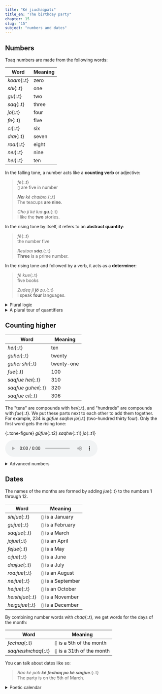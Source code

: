 ```yaml
---
title: "Ké jıuchaqpatı"
title_en: "The birthday party"
chapter: 15
slug: "15"
subject: "numbers and dates"
---
```


## Numbers

Toaq numbers are made from the following words:

| Word | Meaning |
| --- | --- |
| _koam_{:.t} | zero |
| _shı_{:.t} | one |
| _gu_{:.t} | two |
| _saq_{:.t} | three |
| _jo_{:.t} | four |
| _fe_{:.t} | five |
| _cı_{:.t} | six |
| _dıaı_{:.t} | seven |
| _roaı_{:.t} | eight |
| _neı_{:.t} | nine |
| _heı_{:.t} | ten |

In the falling tone, a number acts like a **counting verb** or adjective:

> _fe_{:.t}<br>▯ are five in number
>
> _**Neı** ké chaıbıo._{:.t}<br>
> The teacups **are nine**.
>
> _Cho jí ké lua **gu**._{:.t}<br>
> I like the **two** stories.

In the rising tone by itself, it refers to an **abstract quantity**:

> _fé_{:.t}<br>the number five
>
> _Reutoaı **sáq**._{:.t}<br>
> **Three** is a prime number.

In the rising tone and followed by a verb, it acts as a **determiner**:

> _fé kue_{:.t}<br>five books
>
> _Zudeq jí **jó** zu._{:.t}<br>
> I speak **four** languages.

<details class="aside semantics" markdown="1">
<summary>Plural logic</summary>

Toaq is built on **plural logic**. We say a variable can refer to _things_, plural. For example, when we turn _"The teacups are nine"_ into a formula, we might say: _xx_ _are_ teacups, and _xx_ _are_ nine. We don't need to talk about a "set" of nine teacups.

Plural logic helps explain natural language sentences like "the students gathered and ate." It's hard to account for such sentence using singular logic: surely we can't say that an individual student gathered, nor is it tempting to say that a _set_ did any eating.

If we embrace plurality from the ground up in our logic, and say "_xx_ are students, and _xx_ gathered, and _xx_ ate," we can let the predicates themselves decide what to do with those plurals. Instead of talking about sets and membership, we take the relationship _xx are among yy_ (written _xx_ ≺ _yy_) as fundamental.

All this is why _fe_{:.t} can just mean: "▯ **are** five in number."

</details>

<details class="aside semantics" markdown="1">
<summary>A plural tour of quantifiers</summary>
Toaq's _sá_{:.t} corresponds to a plural existential quantifier ∃_xx_, so _sá poq_{:.t} means "for some people _xx_."

> _Kueq sá sıomche._{:.t}<br>
> Some students gathered.<br>
> <small>∃xx: student(xx) and gather(xx)</small>

But the common universal quantification we've been using, _tú_{:.t}, corresponds to the _singular_ universal ∀_x_, meaning "for each _x_." This just turns out to be what's convenient a lot of the time. However, it does mean that you can't meaningfully say:

> _Kueq tú sıomche._{:.t.bad}<br>
> Each student gathered.<br>
> <small>∀x: student(x) and gather(x)</small>

There is another quantifier, _tútu_{:.t}, corresponding to ∀_xx_. So _tútu poq_{:.t} means "for any person or people _xx_," but it doesn't seem to come up often in everyday speech.

> _Tútu poq nä, joaq sá mea póq póq._{:.t}<br>
> For any people, some among them is the leader of them.<br>
> <small>[∀xx: people(xx)] [∃yy: yy ≺ xx] leader(yy, xx)</small>

More useful is _túq_{:.t}, an article which means something closer to _all_ than to _each_. The phrase _túq poq_{:.t} "all people" refers to some _pp_ that are people, where, for any _qq_ that are also people, _qq_ ≺ _pp_. In other words, it refers to the maximal plurality of _poq_{:.t}.

> _Kueq túq sıomche._{:.t}<br>
> All students gathered.<br>
> <small>[∃xx: student(xx)] gather(xx), and [∀yy: student(yy)] yy ≺ xx</small><br>
> <small>Some students gathered, and _any_ students were among them.</small>

All this to say: when we use a number as a determiner, it means the same thing as _sá_{:.t} plus a counting verb, which is to claim the existence of some plural _xx_ while restricting its number.

> _Kueq héı sıomche._{:.t}<br>
> _Kueq sá sıomche heı._{:.t}<br>
> Ten students gathered.<br>
> <small>∃xx: student(xx) and ten(xx) and gather(xx)</small>

This means that _Zudeq jí shí zu_{:.t} means "I speak a language" and not "I speak exactly one language." We'll learn how to say that some other time!

</details>

## Counting higher

| Word | Meaning |
| --- | --- |
| _heı_{:.t} | ten |
| _guheı_{:.t} | twenty |
| _guheı shı_{:.t} | twenty-one |
| _fue_{:.t} | 100 |
| _saqfue heı_{:.t} | 310 |
| _saqfue guheı_{:.t} | 320 |
| _saqfue cı_{:.t} | 306 |

The "tens" are compounds with _heı_{:.t}, and "hundreds" are compounds with _fue_{:.t}. We put these parts next to each other to add them together. For example, 234 is _gúfue saqheı jo_{:.t} (two-hundred thirty four). Only the first word gets the rising tone:

{:.tone-figure}
_gúfue_{:.t2} _saqheı_{:.t1} _jo_{:.t1}

<audio controls class="center-audio"><source src="../assets/audio/gufue-saqhei-jo.mp3"></audio>

<details class="aside semantics" markdown="1">
<summary>Advanced numbers</summary>

To count even higher, we use the following "thousands separator" words:

| Word | Meaning |
| --- | --- |
| _bıq_{:.t} | thousand |
| _nhoeı_{:.t} | million |
| _gıga_{:.t} | billion |
| _tera_{:.t} | trillion |

If there's no number before the thousands-word, _shí_{:.t} is implied.

> _gúheı saq bıq jofue feheı cı_{:.t}<br>
> twenty-three thousand, four-hundred and fifty-six (23,456)
>
> _nhóeı neıfue bıq_{:.t}<br>
> one million, nine-hundred thousand (1,900,000)

The word _co_{:.t} is a spoken decimal point.

> _gú co saq koam jo_{:.t}<br>
> two point three zero four (2.304)

</details>

## Dates

The names of the months are formed by adding _jue_{:.t} to the numbers 1 through 12.

| Word | Meaning |
| --- | --- |
| _shıjue_{:.t} | ▯ is a January |
| _gujue_{:.t} | ▯ is a February |
| _saqjue_{:.t} | ▯ is a March  |
| _jojue_{:.t} | ▯ is an April |
| _fejue_{:.t} | ▯ is a May |
| _cıjue_{:.t} | ▯ is a June |
| _dıaıjue_{:.t} | ▯ is a July |
| _roaıjue_{:.t} | ▯ is an August |
| _neıjue_{:.t} | ▯ is a September |
| _heıjue_{:.t} | ▯ is an October |
| _heıshıjue_{:.t} | ▯ is a November |
| _heıgujue_{:.t} | ▯ is a December |

By combining number words with _chaq_{:.t}, we get words for the days of the month:

| Word | Meaning |
| --- | --- |
| _fechaq_{:.t} | ▯ is a 5th of the month |
| _saqheıshıchaq_{:.t} | ▯ is a 31th of the month |

You can talk about dates like so:

> _Rao ké patı **ké fechaq po ké saqjue**._{:.t}<br>
> The party is on the 5th of March.

<details class="aside culture" markdown="1">
<summary>Poetic calendar</summary>

There's also this alternative set of month names, where each month's name is an alliteration based on nature or the month's "role" in the year — the English back-translations below are just to give you an idea.

| Word | Meaning |
| --- | --- |
| _chıochu_{:.t} | January – _Newheart_ |
| _luqluoq_{:.t} | February – _Calmstead_ |
| _ırue'ısıe_{:.t} | March – _Galegrace_ |
| _geagom_{:.t} | April – _Hightorch_ |
| _suaqsoq_{:.t} | May – _Songpeak_ |
| _nuoqnea_{:.t} | June – _Mirrorwide_ |
| _nharunhuo_{:.t} | July – _Stormful_ |
| _shuaqshoa_{:.t} | August – _Giftdeep_ |
| _reoruq_{:.t} | September – _Huefall_ |
| _feafao_{:.t} | October – _Bravestop_ |
| _hoehıu_{:.t} | November – _Sunbrook_ |
| _cuaocoa_{:.t} | December – _Passbridge_ |

</details>
